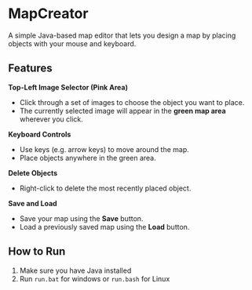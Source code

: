 # MapCreator

A simple Java-based map editor that lets you design a map by placing objects with your mouse and keyboard.

## Features

**Top-Left Image Selector (Pink Area)**  
- Click through a set of images to choose the object you want to place.
- The currently selected image will appear in the **green map area** wherever you click.

**Keyboard Controls**
- Use keys (e.g. arrow keys) to move around the map.
- Place objects anywhere in the green area.

**Delete Objects**
- Right-click to delete the most recently placed object.

**Save and Load**
- Save your map using the **Save** button.
- Load a previously saved map using the **Load** button.

## How to Run

1. Make sure you have Java installed
2. Run `run.bat` for windows or `run.bash` for Linux
